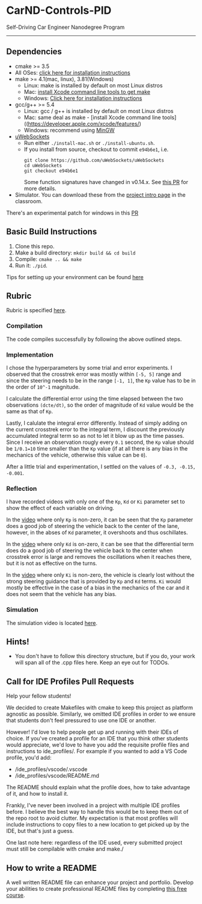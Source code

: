 # CarND-Controls-PID
Self-Driving Car Engineer Nanodegree Program

---

## Dependencies

* cmake >= 3.5
 * All OSes: [click here for installation instructions](https://cmake.org/install/)
* make >= 4.1(mac, linux), 3.81(Windows)
  * Linux: make is installed by default on most Linux distros
  * Mac: [install Xcode command line tools to get make](https://developer.apple.com/xcode/features/)
  * Windows: [Click here for installation instructions](http://gnuwin32.sourceforge.net/packages/make.htm)
* gcc/g++ >= 5.4
  * Linux: gcc / g++ is installed by default on most Linux distros
  * Mac: same deal as make - [install Xcode command line tools]((https://developer.apple.com/xcode/features/)
  * Windows: recommend using [MinGW](http://www.mingw.org/)
* [uWebSockets](https://github.com/uWebSockets/uWebSockets)
  * Run either `./install-mac.sh` or `./install-ubuntu.sh`.
  * If you install from source, checkout to commit `e94b6e1`, i.e.
    ```
    git clone https://github.com/uWebSockets/uWebSockets 
    cd uWebSockets
    git checkout e94b6e1
    ```
    Some function signatures have changed in v0.14.x. See [this PR](https://github.com/udacity/CarND-MPC-Project/pull/3) for more details.
* Simulator. You can download these from the [project intro page](https://github.com/udacity/self-driving-car-sim/releases) in the classroom.

There's an experimental patch for windows in this [PR](https://github.com/udacity/CarND-PID-Control-Project/pull/3)

## Basic Build Instructions

1. Clone this repo.
2. Make a build directory: `mkdir build && cd build`
3. Compile: `cmake .. && make`
4. Run it: `./pid`. 

Tips for setting up your environment can be found [here](https://classroom.udacity.com/nanodegrees/nd013/parts/40f38239-66b6-46ec-ae68-03afd8a601c8/modules/0949fca6-b379-42af-a919-ee50aa304e6a/lessons/f758c44c-5e40-4e01-93b5-1a82aa4e044f/concepts/23d376c7-0195-4276-bdf0-e02f1f3c665d)

## Rubric

Rubric is specified [here](https://classroom.udacity.com/nanodegrees/nd013/parts/40f38239-66b6-46ec-ae68-03afd8a601c8/modules/f1820894-8322-4bb3-81aa-b26b3c6dcbaf/lessons/e8235395-22dd-4b87-88e0-d108c5e5bbf4/concepts/6a4d8d42-6a04-4aa6-b284-1697c0fd6562).

### Compilation
The code compiles successfully by following the above outlined steps.

### Implementation
I chose the hyperparameters by some trial and error experiments. I observed that the crosstrek error was mostly within `[-5, 5]` range and since the steering needs to be in the range `[-1, 1]`, the `Kp` value has to be in the order of `10^-1` magnitude. 

I calculate the differential error using the time elapsed between the two observations `(dcte/dt)`, so the order of magnitude of `Kd` value would be the same as that of `Kp`.

Lastly, I calulate the integral error differently. Instead of simply adding on the current crosstrek error to the integral term, I discount the previously accumulated integral term so as not to let it blow up as the time passes. Since I receive an observation rougly every `0.1` second, the `Kp` value should be `1/0.1=10` time smaller than the `Kp` value (if at all there is any bias in the mechanics of the vehicle, otherwise this value can be `0`).

After a little trial and experimentation, I settled on the values of `-0.3, -0.15, -0.001`.

### Reflection
I have recorded videos with only one of the `Kp`, `Kd` or `Ki` parameter set to show the effect of each variable on driving.

In the [video](https://drive.google.com/open?id=1iO2MYPlWoe9q8UVlyYYJU_LqP63Iyb7_) where only `Kp` is non-zero, it can be seen that the `Kp` parameter does a good job of steering the vehicle back to the center of the lane, however, in the abses of `Kd` parameter, it overshoots and thus oschillates.

In the [video](https://drive.google.com/open?id=1f54D8vRJXnJ98gIT32Ea6dgcTFJvfXAL) where only `Kd` is on-zero, it can be see that the differential term does do a good job of steering the vehicle back to the center when crosstrek error is large and removes the oscillations when it reaches there, but it is not as effective on the turns.

In the [video](https://drive.google.com/open?id=1XA2wYfxhLIr7lpLIi1HmdBGa3MOtbLoK) where only `Ki` is non-zero, the vehicle is clearly lost without the strong steering guidance that is provided by `Kp` and `Kd` terms. `Ki` would mostly be effective in the case of a bias in the mechanics of the car and it does not seem that the vehicle has any bias.

### Simulation
The simulation video is located [here](https://drive.google.com/open?id=14BkLu1leilmYRZvmUWg1H-RaY5A4KMW7).

## Hints!

* You don't have to follow this directory structure, but if you do, your work
  will span all of the .cpp files here. Keep an eye out for TODOs.

## Call for IDE Profiles Pull Requests

Help your fellow students!

We decided to create Makefiles with cmake to keep this project as platform
agnostic as possible. Similarly, we omitted IDE profiles in order to we ensure
that students don't feel pressured to use one IDE or another.

However! I'd love to help people get up and running with their IDEs of choice.
If you've created a profile for an IDE that you think other students would
appreciate, we'd love to have you add the requisite profile files and
instructions to ide_profiles/. For example if you wanted to add a VS Code
profile, you'd add:

* /ide_profiles/vscode/.vscode
* /ide_profiles/vscode/README.md

The README should explain what the profile does, how to take advantage of it,
and how to install it.

Frankly, I've never been involved in a project with multiple IDE profiles
before. I believe the best way to handle this would be to keep them out of the
repo root to avoid clutter. My expectation is that most profiles will include
instructions to copy files to a new location to get picked up by the IDE, but
that's just a guess.

One last note here: regardless of the IDE used, every submitted project must
still be compilable with cmake and make./

## How to write a README
A well written README file can enhance your project and portfolio.  Develop your abilities to create professional README files by completing [this free course](https://www.udacity.com/course/writing-readmes--ud777).

